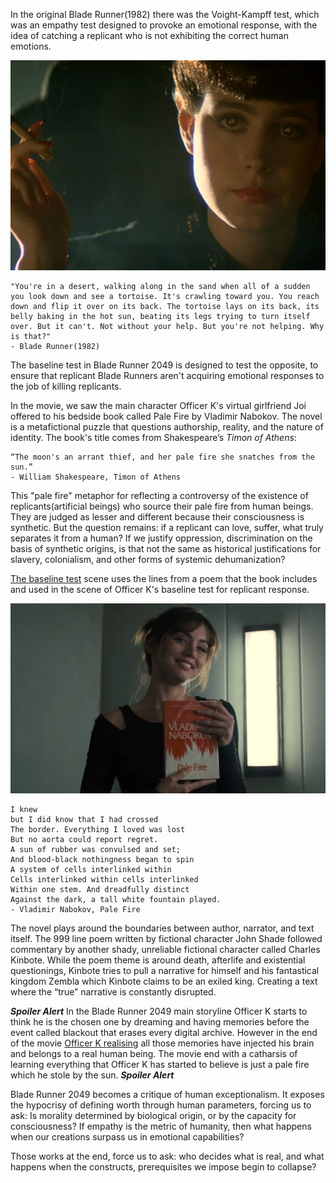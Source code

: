 In the original Blade Runner(1982) there was the Voight-Kampff test, which was an empathy test designed to provoke an emotional response, with the idea of catching a replicant who is not exhibiting the correct human emotions.

![Voight-Kompff test](Voight-Kampff.jpg)

	"You're in a desert, walking along in the sand when all of a sudden you look down and see a tortoise. It's crawling toward you. You reach down and flip it over on its back. The tortoise lays on its back, its belly baking in the hot sun, beating its legs trying to turn itself over. But it can't. Not without your help. But you're not helping. Why is that?"
	- Blade Runner(1982)

The baseline test in Blade Runner 2049 is designed to test the opposite, to ensure that replicant Blade Runners aren't acquiring emotional responses to the job of killing replicants. 

In the movie, we saw the main character Officer K's virtual girlfriend Joi offered to his bedside book called Pale Fire by Vladimir Nabokov. The novel is a metafictional puzzle that questions authorship, reality, and the nature of identity. The book's title comes from Shakespeare’s _Timon of Athens_:

	“The moon's an arrant thief, and her pale fire she snatches from the sun.”
	- William Shakespeare, Timon of Athens

This "pale fire" metaphor for reflecting a controversy of the existence of replicants(artificial beings) who source their pale fire from human beings. They are judged as lesser and different because their consciousness is synthetic. But the question remains: if a replicant can love, suffer, what truly separates it from a human? If we justify oppression, discrimination on the basis of synthetic origins, is that not the same as historical justifications for slavery, colonialism, and other forms of systemic dehumanization?

[The baseline test](https://youtu.be/vrP-_T-h9YM?feature=shared) scene uses the lines from a poem that the book includes and used in the scene of Officer K's baseline test for replicant response.

![PaleFire](BladeRunner-Nabokov_PaleFire.jpg)

	I knew
	but I did know that I had crossed
	The border. Everything I loved was lost 
	But no aorta could report regret. 
	A sun of rubber was convulsed and set; 
	And blood-black nothingness began to spin 
	A system of cells interlinked within 
	Cells interlinked within cells interlinked 
	Within one stem. And dreadfully distinct 
	Against the dark, a tall white fountain played.
	- Vladimir Nabokov, Pale Fire

The novel plays around the boundaries between author, narrator, and text itself. The 999 line poem written by fictional character John Shade followed commentary by another shady, unreliable fictional character called Charles Kinbote. While the poem theme is around death, afterlife and existential questionings, Kinbote tries to pull a narrative for himself and his fantastical kingdom Zembla which Kinbote claims to be an exiled king. Creating a text where the “true” narrative is constantly disrupted. 

***Spoiler Alert*** In the Blade Runner 2049 main storyline Officer K starts to think he is the chosen one by dreaming and having memories before the event called blackout that erases every digital archive. However in the end of the movie [Officer K realising](https://youtu.be/6UHCA8uEoTo?feature=shared) all those memories have injected his brain and belongs to a real human being. The movie end with a catharsis of learning everything that Officer K has started to believe is just a pale fire which he stole by the sun. ***Spoiler Alert***

Blade Runner 2049 becomes a critique of human exceptionalism. It exposes the hypocrisy of defining worth through human parameters, forcing us to ask: Is morality determined by biological origin, or by the capacity for consciousness? If empathy is the metric of humanity, then what happens when our creations surpass us in emotional capabilities?

Those works at the end, force us to ask: who decides what is real, and what happens when the constructs, prerequisites we impose begin to collapse?
